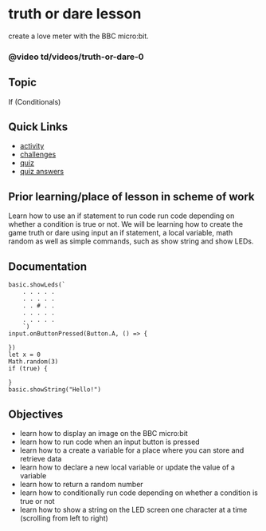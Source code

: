 # truth or dare lesson

create a love meter with the BBC micro:bit.

### @video td/videos/truth-or-dare-0

## Topic

If (Conditionals)

## Quick Links

* [activity](/microbit/lessons/truth-or-dare/activity)
* [challenges](/microbit/lessons/truth-or-dare/challenges)
* [quiz](/microbit/lessons/truth-or-dare/quiz)
* [quiz answers](/microbit/lessons/truth-or-dare/quiz-answers)

## Prior learning/place of lesson in scheme of work

Learn how to use an if statement to run code run code depending on whether a condition is true or not. We will be learning how to create the game truth or dare using input an if statement, a local variable, math random as well as simple commands, such as show string and show LEDs.

## Documentation

```docs
basic.showLeds(`
    . . . . .
    . . . . .
    . . # . .
    . . . . .
    . . . . .
    `)
input.onButtonPressed(Button.A, () => {

})
let x = 0
Math.random(3)
if (true) {

}
basic.showString("Hello!")

```

## Objectives

* learn how to display an image on the BBC micro:bit
* learn how to run code when an input button is pressed
* learn how to a create a variable for a place where you can store and retrieve data
* learn how to declare a new local variable or update the value of a variable
* learn how to return a random number
* learn how to conditionally run code depending on whether a condition is true or not
* learn how to show a string on the LED screen one character at a time (scrolling from left to right)
